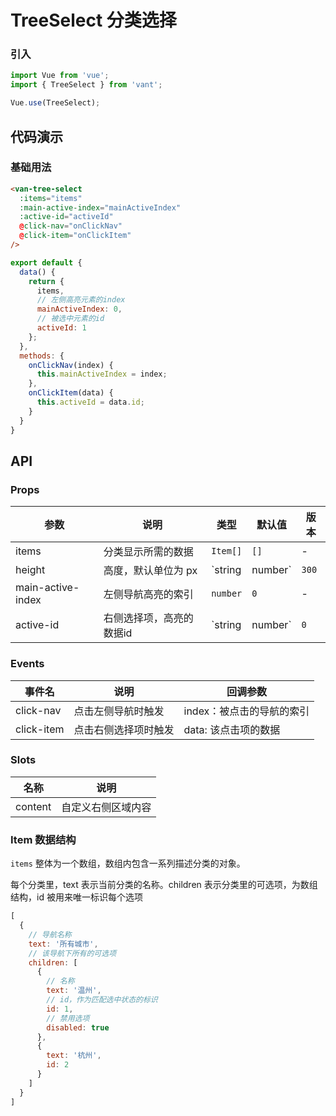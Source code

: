 # TreeSelect 分类选择

### 引入

``` javascript
import Vue from 'vue';
import { TreeSelect } from 'vant';

Vue.use(TreeSelect);
```

## 代码演示

### 基础用法

```html
<van-tree-select
  :items="items"
  :main-active-index="mainActiveIndex"
  :active-id="activeId"
  @click-nav="onClickNav"
  @click-item="onClickItem"
/>
```

```javascript
export default {
  data() {
    return {
      items,
      // 左侧高亮元素的index
      mainActiveIndex: 0,
      // 被选中元素的id
      activeId: 1
    };
  },
  methods: {
    onClickNav(index) {
      this.mainActiveIndex = index;
    },
    onClickItem(data) {
      this.activeId = data.id;
    }
  }
}
```

## API

### Props

| 参数 | 说明 | 类型 | 默认值 | 版本 |
|------|------|------|------|------|
| items | 分类显示所需的数据 | `Item[]` | `[]` | - |
| height | 高度，默认单位为 px | `string | number` | `300` | - |
| main-active-index | 左侧导航高亮的索引 | `number` | `0` | - |
| active-id | 右侧选择项，高亮的数据id | `string | number` | `0` | - |

### Events

| 事件名 | 说明 | 回调参数 |
|------|------|------|
| click-nav | 点击左侧导航时触发 | index：被点击的导航的索引 |
| click-item | 点击右侧选择项时触发 | data: 该点击项的数据 |

### Slots

| 名称 | 说明 |
|------|------|
| content | 自定义右侧区域内容 |

### Item 数据结构

`items` 整体为一个数组，数组内包含一系列描述分类的对象。

每个分类里，text 表示当前分类的名称。children 表示分类里的可选项，为数组结构，id 被用来唯一标识每个选项

```javascript
[
  {
    // 导航名称
    text: '所有城市',
    // 该导航下所有的可选项
    children: [
      {
        // 名称
        text: '温州',
        // id，作为匹配选中状态的标识
        id: 1,
        // 禁用选项
        disabled: true
      },
      {
        text: '杭州',
        id: 2
      }
    ]
  }
]
```
